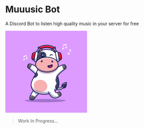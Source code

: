 # Muuusic Bot

A Discord Bot to listen high quality music in your server for free

![A cow dancing a music, its using a headphones](./assets/bot_avatar.png)

> Work In Progress...
